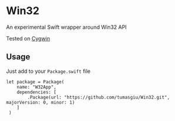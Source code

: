 # Win32
An experimental Swift wrapper around Win32 API  

Tested on [Cygwin](https://github.com/tinysun212/swift-windows/releases/tag/swift-cygwin-20160913)

## Usage

Just add to your `Package.swift` file

```
let package = Package(
    name: "W32App",
    dependencies: [
        .Package(url: "https://github.com/tumasgiu/Win32.git", majorVersion: 0, minor: 1)
    ]
 )
```
